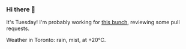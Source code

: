 ### Hi there :wave:

It's Tuesday! I'm probably working for [this bunch](https://github.com/kohofinancial), reviewing some pull requests.

Weather in Toronto: rain, mist, at +20°C.
